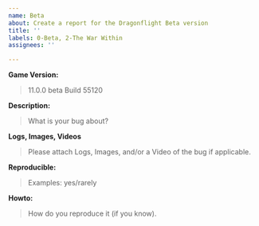 ```yaml
---
name: Beta
about: Create a report for the Dragonflight Beta version
title: ''
labels: 0-Beta, 2-The War Within
assignees: ''

---
```


**Game Version:**
> 11.0.0 beta Build 55120

**Description:**
> What is your bug about?

**Logs, Images, Videos**
> Please attach Logs, Images, and/or a Video of the bug if applicable.

**Reproducible:**
> Examples: yes/rarely

**Howto:**
> How do you reproduce it (if you know).
